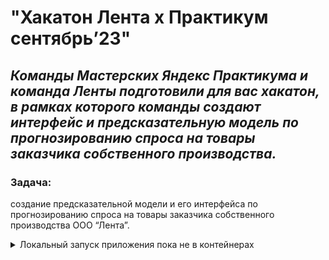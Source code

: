 # "Хакатон Лента х Практикум сентябрь’23"

## _Команды Мастерских Яндекс Практикума и команда Ленты подготовили для вас хакатон, в рамках которого команды создают интерфейс и предсказательную модель по прогнозированию спроса на товары заказчика собственного производства._

### Задача:

создание предсказательной модели и его интерфейса по прогнозированию спроса на товары заказчика собственного производства ООО “Лента”.

<details><summary>Локальный запуск приложения пока не в контейнерах</summary><br>

Склонировать репозиторий на свой компьютер и перейти в корневую папку:
```
git clone git@github.com:dmsvalik/lenta_hackathon.git
cd lenta
python3 -m venv venv # установить виртуальный режим

# Linux/macOS:
  source venv/bin/activate
# windows:
  source venv/scripts/activate

pip install -r requirements.txt
python manage.py makemigrations
python manage.py migrate
python manage.py runserver
```
При успешном старте получим backend приложение на [127.0.0.1:8000](https://127.0.0.1:8000)
```
Для создания супер пользователя необходимо ввести команду - python manage.py createsuperuser
```
Импортирование данных. Для импорта в папке DATA есть csv файлы содержащие данные магазинов, отваров и их истории продаж. В случае обновления данных можно добавить в данную папку обновленную выгрузку (файлы).<br>
Для импорта товаров из данных заказчика - python manage.py imp_store_to_db <br>
Для импорта магазинов заказчика - python manage.py imp_sku_to_db <br>
Для импорта истории покупок - python manage.py imp_sales_to_db (!!!!!  Процесс долгий - 2 часа !!!!!)<br>
Для экспорта прогноза - python manage.py export_forcast_data

```
Для просмотра документации - https://127.0.0.1:8000/redoc<br>
Swagger - https://127.0.0.1:8000/swagger

```


### Используемые технологии

Python 3.11.5, Django 4.2.5, Django REST Framework, sqlLite, Docker, nginx, gunicorn, flake8.

### Авторы проекта

[Мельник Вячеслав](https://github.com/dmsvalik)<br>
[Киселев Никита](https://github.com/10-42)

### Посмотреть готовый проект

К сожалению, только локально!!!
